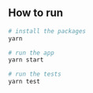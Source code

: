 ## How to run

```bash
# install the packages
yarn

# run the app
yarn start

# run the tests
yarn test
```
